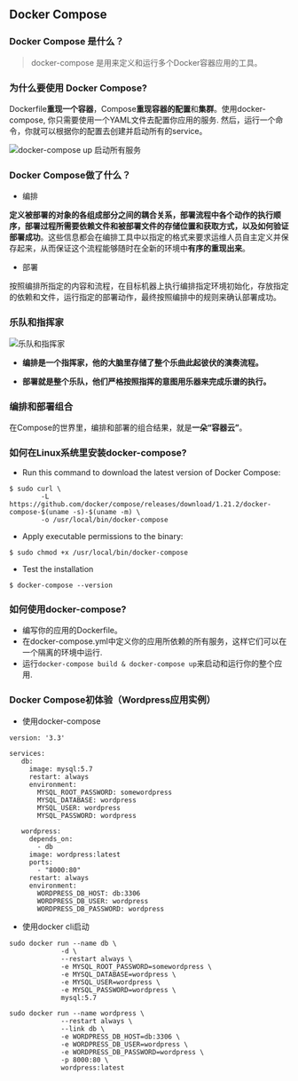 ## Docker Compose

### Docker Compose 是什么？

> docker-compose 是用来定义和运行多个Docker容器应用的工具。

### 为什么要使用 Docker Compose?

Dockerfile**重现一个容器**，Compose**重现容器的配置**和**集群**。使用docker-compose, 你只需要使用一个YAML文件去配置你应用的服务. 然后，运行一个命令，你就可以根据你的配置去创建并启动所有的service。

![docker-compose up 启动所有服务](https://user-images.githubusercontent.com/7569085/40710864-61bbe42e-642c-11e8-985a-bdacfafc3679.png)

### Docker Compose做了什么？

- 编排

**定义被部署的对象的各组成部分之间的耦合关系，部署流程中各个动作的执行顺序，部署过程所需要依赖文件和被部署文件的存储位置和获取方式，以及如何验证部署成功**。这些信息都会在编排工具中以指定的格式来要求运维人员自主定义并保存起来，从而保证这个流程能够随时在全新的环境中**有序的重现出来**。

- 部署

按照编排所指定的内容和流程，在目标机器上执行编排指定环境初始化，存放指定的依赖和文件，运行指定的部署动作，最终按照编排中的规则来确认部署成功。

### 乐队和指挥家

![乐队和指挥家](https://user-images.githubusercontent.com/7569085/40720556-bf061d58-6449-11e8-9a15-dc84597abb37.png)


- **编排是一个指挥家，他的大脑里存储了整个乐曲此起彼伏的演奏流程。**

- **部署就是整个乐队，他们严格按照指挥的意图用乐器来完成乐谱的执行。**

### 编排和部署组合

在Compose的世界里，编排和部署的组合结果，就是**一朵“容器云”**。


### 如何在Linux系统里安装docker-compose?

- Run this command to download the latest version of Docker Compose:

```
$ sudo curl \
		-L https://github.com/docker/compose/releases/download/1.21.2/docker-compose-$(uname -s)-$(uname -m) \
		-o /usr/local/bin/docker-compose
```

- Apply executable permissions to the binary:

```
$ sudo chmod +x /usr/local/bin/docker-compose
```

- Test the installation

```
$ docker-compose --version
```


### 如何使用docker-compose?

- 编写你的应用的Dockerfile。
- 在docker-compose.yml中定义你的应用所依赖的所有服务，这样它们可以在一个隔离的环境中运行.
- 运行`docker-compose build & docker-compose up`来启动和运行你的整个应用.

### Docker Compose初体验（Wordpress应用实例）

- 使用docker-compose

```
version: '3.3'

services:
   db:
     image: mysql:5.7
     restart: always
     environment:
       MYSQL_ROOT_PASSWORD: somewordpress
       MYSQL_DATABASE: wordpress
       MYSQL_USER: wordpress
       MYSQL_PASSWORD: wordpress

   wordpress:
     depends_on:
       - db
     image: wordpress:latest
     ports:
       - "8000:80"
     restart: always
     environment:
       WORDPRESS_DB_HOST: db:3306
       WORDPRESS_DB_USER: wordpress
       WORDPRESS_DB_PASSWORD: wordpress
```

- 使用docker cli启动

```
sudo docker run --name db \
			 -d \
			 --restart always \
			 -e MYSQL_ROOT_PASSWORD=somewordpress \
			 -e MYSQL_DATABASE=wordpress \
			 -e MYSQL_USER=wordpress \
			 -e MYSQL_PASSWORD=wordpress \
			 mysql:5.7

sudo docker run --name wordpress \
			 --restart always \
			 --link db \
			 -e WORDPRESS_DB_HOST=db:3306 \
			 -e WORDPRESS_DB_USER=wordpress \
			 -e WORDPRESS_DB_PASSWORD=wordpress \
			 -p 8000:80 \
			 wordpress:latest

```

